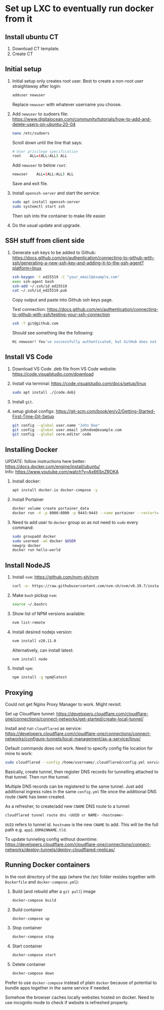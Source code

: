 # Set up LXC to eventually run docker from it

## Install ubuntu CT

1. Download CT template.
2. Create CT

## Initial setup

1. Initial setup only creates root user. Best to create a non-root user straightaway after login:

    ```bash
    adduser newuser
    ```

    Replace `newuser` with whatever username you choose.

2. Add `newuser` to sudoers file: <https://www.digitalocean.com/community/tutorials/how-to-add-and-delete-users-on-ubuntu-20-04>

    ```bash
    nano /etc/sudoers
    ```

    Scroll down until the line that says:

    ```bash
    # User privilege specification
    root    ALL=(ALL:ALL) ALL
    ```

    Add `newuser` to below `root`:

    ```bash
    newuser    ALL=(ALL:ALL) ALL
    ```

    Save and exit file.

3. Install `openssh-server` and start the service:

    ```bash
    sudo apt install openssh-server
    sudo systemctl start ssh 
    ```

    Then ssh into the container to make life easier.

4. Do the usual update and upgrade.

## SSH stuff from client side

1. Generate ssh keys to be added to Github: <https://docs.github.com/en/authentication/connecting-to-github-with-ssh/generating-a-new-ssh-key-and-adding-it-to-the-ssh-agent?platform=linux>

    ```bash
    ssh-keygen -t ed25519 -C "your_email@example.com"
    exec ssh-agent bash
    ssh-add ~/.ssh/id_ed25519
    cat ~/.ssh/id_ed25519.pub
    ```

    Copy output and paste into Github ssh keys page.

    Test connection: <https://docs.github.com/en/authentication/connecting-to-github-with-ssh/testing-your-ssh-connection>

    ```bash
    ssh -T git@github.com
    ```

    Should see something like the following:

    ```bash
    Hi newuser! You've successfully authenticated, but GitHub does not provide shell access.
    ```

## Install VS Code

1. Download VS Code .deb file from VS Code website: <https://code.visualstudio.com/download>
2. Install via terminal: <https://code.visualstudio.com/docs/setup/linux>

    ```bash
    sudo apt install ./{code.deb}
    ```

3. Install `git`.
4. setup global configs: <https://git-scm.com/book/en/v2/Getting-Started-First-Time-Git-Setup>

    ```bash
    git config --global user.name "John Doe"
    git config --global user.email johndoe@example.com
    git config --global core.editor code
    ```

## Installing Docker

UPDATE: follow instructions here better: <https://docs.docker.com/engine/install/ubuntu/>  
Info: <https://www.youtube.com/watch?v=Ax66SnZROKA>

 1. Install docker:

     ```bash
    apt install docker.io docker-compose -y
    ```

 2. Install Portainer

    ```bash
    docker volume create portainer_data
    docker run -d -p 8000:8000 -p 9443:9443 --name portainer --restart=always -v /var/run/docker.sock:/var/run/docker.sock -v portainer_data:/data portainer/portainer-ce:latest
    ```

 3. Need to add user to `docker` group so as not need to `sudo` every command:

    ```bash
    sudo groupadd docker
    sudo usermod -aG docker $USER
    newgrp docker
    docker run hello-world
    ```

## Install NodeJS

1. Install `nvm`: <https://github.com/nvm-sh/nvm>

    ```bash
    curl -o- https://raw.githubusercontent.com/nvm-sh/nvm/v0.39.7/install.sh | bash
    ```

2. Make `bash` pickup `nvm`:

    ```bash
    source ~/.bashrc
    ```

3. Show list of NPM versions available:

    ```bash
    nvm list-remote
    ```

4. Install desired nodejs version:

    ```bash
    nvm install v20.11.0
    ```

    Alternatively, can install latest:

    ```bash
    nvm install node
    ```

5. Install `npm`:

    ```bash
    npm install -g npm@latest
    ```

## Proxying

Could not get Nginx Proxy Manager to work. Might revisit.

Set up Cloudflare tunnel: <https://developers.cloudflare.com/cloudflare-one/connections/connect-networks/get-started/create-local-tunnel/>

Install and run `cloudflared` as service: <https://developers.cloudflare.com/cloudflare-one/connections/connect-networks/configure-tunnels/local-management/as-a-service/linux/>

Default commands does not work. Need to specify config file location for mine to work:

```bash
sudo cloudflared --config /home/username/.cloudflared/config.yml service install
```

Basically, create tunnel, then register DNS records for tunnelling attached to that tunnel. Then run the tunnel.

Multiple DNS records can be registered to the same tunnel. Just add additional ingress rules in the same `config.yml` file once the additional DNS route `CNAME` has been created.

As a refresher, to create/add new `CNAME` DNS route to a tunnel:

```bash
cloudflared tunnel route dns <UUID or NAME> <hostname>
```

`UUID` refers to tunnel id. `hostname` is the new `CNAME` to add. This will be the full path e.g. `app1.DOMAINNAME.tld`.

To update tunneling config without downtime: <https://developers.cloudflare.com/cloudflare-one/connections/connect-networks/deploy-tunnels/deploy-cloudflared-replicas/>


## Running Docker containers

In the root directory of the app (where the /src folder resides together with `Dockerfile` and `docker-compose.yml`):

1. Build (and rebuild after a `git pull`) image

    ```bash
    docker-compose build
    ```

2. Build container

    ```bash
    docker-compose up
    ```

3. Stop container

    ```bash
    docker-compose stop
    ```

4. Start container

    ```bash
    docker-compose start
    ```

5. Delete container

    ```bash
    docker-compose down
    ```

Prefer to use `docker-compose` instead of plain `docker` because of potential to bundle apps together in the same service if needed.

Somehow the browser caches locally websites hosted on docker. Need to use incognito mode to check if website is refreshed properly.
